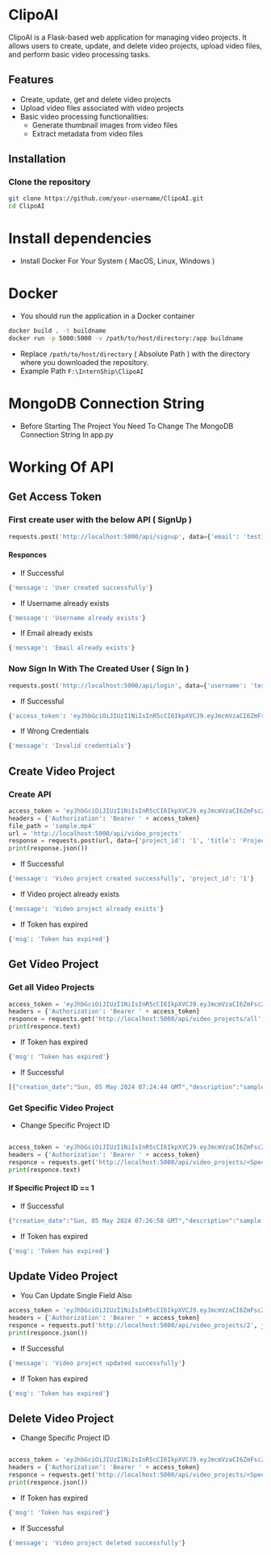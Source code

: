 # ClipoAI

ClipoAI is a Flask-based web application for managing video projects. It allows users to create, update, and delete video projects, upload video files, and perform basic video processing tasks.

## Features

- Create, update, get and delete video projects
- Upload video files associated with video projects
- Basic video processing functionalities:
  - Generate thumbnail images from video files
  - Extract metadata from video files

## Installation

### Clone the repository

```bash
git clone https://github.com/your-username/ClipoAI.git
cd ClipoAI
```

# Install dependencies

- Install Docker For Your System ( MacOS, Linux, Windows )

# Docker

- You should run the application in a Docker container

```bash
docker build . -t buildname
docker run -p 5000:5000 -v /path/to/host/directory:/app buildname
```

- Replace `/path/to/host/directory` ( Absolute Path ) with the directory where you downloaded the repository.
- Example Path `F:\InternShip\ClipoAI`
# MongoDB Connection String
- Before Starting The Project You Need To Change The MongoDB Connection String In app.py

# Working Of API

## Get Access Token

### First create user with the below API ( SignUp )

```py
requests.post('http://localhost:5000/api/signup', data={'email': 'test1@gmail.com', 'username': 'test1', 'password': 'test1'})
```
#### Responces
- If Successful
```bash
{'message': 'User created successfully'}
```
- If Username already exists
```bash
{'message': 'Username already exists'}
```
- If Email already exists
```bash
{'message': 'Email already exists'}
```
### Now Sign In With The Created User ( Sign In )
```py
requests.post('http://localhost:5000/api/login', data={'username': 'test1', 'password': 'test1'})
```
- If Successful

```bash
{'access_token': 'eyJhbGciOiJIUzI1NiIsInR5cCI6IkpXVCJ9.eyJmcmVzaCI6ZmFsc2UsImlhdCI6MTcxNDg5MjM5MSwianRpIjoiNTg0MzkxM2ItY2QwMS00MDRlLTgyOGUtNDI4Nzg1YjJhYmJhIiwidHlwZSI6ImFjY2VzcyIsInN1YiI6InRlc3QxIiwibmJmIjoxNzE0ODkyMzkxLCJjc3JmIjoiMGE3ZjI4NjUtMGU5MS00YmNlLWFkZjMtNGY5NzU3NjY5MDk0IiwiZXhwIjoxNzE0ODk1OTkxfQ.P9huc8DsNX4ljXqW2laKv7T1PgGaIL5y7nMl4oQ8rws'}
```
- If Wrong Credentials
```bash
{'message': 'Invalid credentials'}
```

## Create Video Project

### Create API

```py
access_token = 'eyJhbGciOiJIUzI1NiIsInR5cCI6IkpXVCJ9.eyJmcmVzaCI6ZmFsc2UsImlhdCI6MTcxNDg5MDMxNCwianRpIjoiMDU5OWNhZmMtNDdhYi00M2YzLThlYjItZjgwZGQyMWNhNzQ3IiwidHlwZSI6ImFjY2VzcyIsInN1YiI6InRlc3QxIiwibmJmIjoxNzE0ODkwMzE0LCJjc3JmIjoiNjliNWM0M2MtNThiMS00OWM1LWJkNjYtNjcxZmQ5M2E5ZDA3IiwiZXhwIjoxNzE0ODkzOTE0fQ.ij4WcHOsOQG1idhpsH4yCImSbFUOOLazQliZoAvavr8'
headers = {'Authorization': 'Bearer ' + access_token}
file_path = 'sample.mp4'
url = 'http://localhost:5000/api/video_projects'
response = requests.post(url, data={'project_id': '1', 'title': 'Project 1', 'status': 'active', 'description': 'sample description'}, files={'file': open(file_path, 'rb')}, headers=headers)
print(response.json())
```

- If Successful

```bash
{'message': 'Video project created successfully', 'project_id': '1'}
```

- If Video project already exists

```bash
{'message': 'Video project already exists'}
```

- If Token has expired

```bash
{'msg': 'Token has expired'}
```
## Get Video Project

### Get all Video Projects

```py
access_token = 'eyJhbGciOiJIUzI1NiIsInR5cCI6IkpXVCJ9.eyJmcmVzaCI6ZmFsc2UsImlhdCI6MTcxNDg5MDMxNCwianRpIjoiMDU5OWNhZmMtNDdhYi00M2YzLThlYjItZjgwZGQyMWNhNzQ3IiwidHlwZSI6ImFjY2VzcyIsInN1YiI6InRlc3QxIiwibmJmIjoxNzE0ODkwMzE0LCJjc3JmIjoiNjliNWM0M2MtNThiMS00OWM1LWJkNjYtNjcxZmQ5M2E5ZDA3IiwiZXhwIjoxNzE0ODkzOTE0fQ.ij4WcHOsOQG1idhpsH4yCImSbFUOOLazQliZoAvavr8'
headers = {'Authorization': 'Bearer ' + access_token}
responce = requests.get('http://localhost:5000/api/video_projects/all', headers=headers)
print(responce.text)
```
- If Token has expired

```bash
{'msg': 'Token has expired'}
```
- If Successful

```bash
[{"creation_date":"Sun, 05 May 2024 07:24:44 GMT","description":"sample description 2","project_id":"2","status":"active","thumbnail_path":"uploads/test1/2/thumbnail_sample.mp4.jpeg","title":"Project 2","user_id":"test1","video_path":"uploads/test1/2/sample.mp4"},{"creation_date":"Sun, 05 May 2024 07:26:58 GMT","description":"sample description 1","project_id":"1","status":"active","thumbnail_path":"uploads/test1/1/thumbnail_sample.mp4.jpeg","title":"Project 1","user_id":"test1","video_path":"uploads/test1/1/sample.mp4"}]
```

### Get Specific Video Project
- Change Specific Project ID

```py

access_token = 'eyJhbGciOiJIUzI1NiIsInR5cCI6IkpXVCJ9.eyJmcmVzaCI6ZmFsc2UsImlhdCI6MTcxNDg5MDMxNCwianRpIjoiMDU5OWNhZmMtNDdhYi00M2YzLThlYjItZjgwZGQyMWNhNzQ3IiwidHlwZSI6ImFjY2VzcyIsInN1YiI6InRlc3QxIiwibmJmIjoxNzE0ODkwMzE0LCJjc3JmIjoiNjliNWM0M2MtNThiMS00OWM1LWJkNjYtNjcxZmQ5M2E5ZDA3IiwiZXhwIjoxNzE0ODkzOTE0fQ.ij4WcHOsOQG1idhpsH4yCImSbFUOOLazQliZoAvavr8'
headers = {'Authorization': 'Bearer ' + access_token}
responce = requests.get('http://localhost:5000/api/video_projects/<Specific Project ID>', headers=headers)
print(responce.text)
```
#### If Specific Project ID == 1
- If Successful
 ```bash
{"creation_date":"Sun, 05 May 2024 07:26:58 GMT","description":"sample description 1","project_id":"1","status":"active","thumbnail_path":"uploads/test1/1/thumbnail_sample.mp4.jpeg","title":"Project 1","user_id":"test1","video_path":"uploads/test1/1/sample.mp4"}
```
- If Token has expired

```bash
{'msg': 'Token has expired'}
```
## Update  Video Project

- You Can Update Single Field Also
```py
access_token = 'eyJhbGciOiJIUzI1NiIsInR5cCI6IkpXVCJ9.eyJmcmVzaCI6ZmFsc2UsImlhdCI6MTcxNDg5MDMxNCwianRpIjoiMDU5OWNhZmMtNDdhYi00M2YzLThlYjItZjgwZGQyMWNhNzQ3IiwidHlwZSI6ImFjY2VzcyIsInN1YiI6InRlc3QxIiwibmJmIjoxNzE0ODkwMzE0LCJjc3JmIjoiNjliNWM0M2MtNThiMS00OWM1LWJkNjYtNjcxZmQ5M2E5ZDA3IiwiZXhwIjoxNzE0ODkzOTE0fQ.ij4WcHOsOQG1idhpsH4yCImSbFUOOLazQliZoAvavr8'
headers = {'Authorization': 'Bearer ' + access_token}
responce = requests.put('http://localhost:5000/api/video_projects/2', json={'project_id': '1', 'title': 'Project 1', 'status': 'active', 'description': 'sample description'}, headers=headers)
print(responce.json())
```
- If Successful
```bash
{'message': 'Video project updated successfully'}
```
- If Token has expired

```bash
{'msg': 'Token has expired'}
```

## Delete Video Project
- Change Specific Project ID
```py

access_token = 'eyJhbGciOiJIUzI1NiIsInR5cCI6IkpXVCJ9.eyJmcmVzaCI6ZmFsc2UsImlhdCI6MTcxNDg5MDMxNCwianRpIjoiMDU5OWNhZmMtNDdhYi00M2YzLThlYjItZjgwZGQyMWNhNzQ3IiwidHlwZSI6ImFjY2VzcyIsInN1YiI6InRlc3QxIiwibmJmIjoxNzE0ODkwMzE0LCJjc3JmIjoiNjliNWM0M2MtNThiMS00OWM1LWJkNjYtNjcxZmQ5M2E5ZDA3IiwiZXhwIjoxNzE0ODkzOTE0fQ.ij4WcHOsOQG1idhpsH4yCImSbFUOOLazQliZoAvavr8'
headers = {'Authorization': 'Bearer ' + access_token}
responce = requests.get('http://localhost:5000/api/video_projects/<Specific Project ID>', headers=headers)
print(responce.json())
```
- If Token has expired

```bash
{'msg': 'Token has expired'}
```
- If Successful
```bash
{'message': 'Video project deleted successfully'}
```

